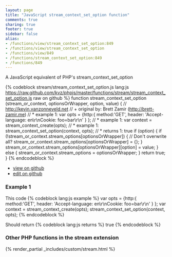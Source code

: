 ```yaml
---
layout: page
title: "JavaScript stream_context_set_option function"
comments: true
sharing: true
footer: true
sidebar: false
alias:
- /functions/view/stream_context_set_option:849
- /functions/view/stream_context_set_option
- /functions/view/849
- /functions/stream_context_set_option:849
- /functions/849
---
```

<!-- Generated by Rakefile:build -->
A JavaScript equivalent of PHP's stream_context_set_option

{% codeblock stream/stream_context_set_option.js lang:js https://raw.github.com/kvz/phpjs/master/functions/stream/stream_context_set_option.js raw on github %}
function stream_context_set_option (stream_or_context, optionsOrWrapper, option, value) {
  // http://kevin.vanzonneveld.net
  // +   original by: Brett Zamir (http://brett-zamir.me)
  // *     example 1: var opts = {http:{ method:'GET', header: 'Accept-language: en\r\nCookie: foo=bar\r\n' } };
  // *     example 1: var context = stream_context_create(opts);
  // *     example 1: stream_context_set_option(context, opts);
  // *     returns 1: true
  if (option) {
    if (!stream_or_context.stream_options[optionsOrWrapper]) { // Don't overwrite all?
      stream_or_context.stream_options[optionsOrWrapper] = {};
    }
    stream_or_context.stream_options[optionsOrWrapper][option] = value;
  } else {
    stream_or_context.stream_options = optionsOrWrapper;
  }
  return true;
}
{% endcodeblock %}

 - [view on github](https://github.com/kvz/phpjs/blob/master/functions/stream/stream_context_set_option.js)
 - [edit on github](https://github.com/kvz/phpjs/edit/master/functions/stream/stream_context_set_option.js)

### Example 1
This code
{% codeblock lang:js example %}
var opts = {http:{ method:'GET', header: 'Accept-language: en\r\nCookie: foo=bar\r\n' } };
var context = stream_context_create(opts);
stream_context_set_option(context, opts);
{% endcodeblock %}

Should return
{% codeblock lang:js returns %}
true
{% endcodeblock %}


### Other PHP functions in the stream extension
{% render_partial _includes/custom/stream.html %}
